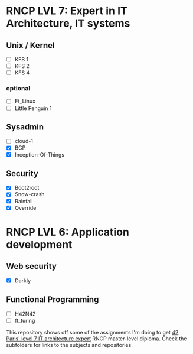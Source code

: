 
# RNCP LVL 7: Expert in IT Architecture, IT systems
## Unix / Kernel
 - [ ] KFS 1
 - [ ] KFS 2
 - [ ] KFS 4
### optional
 - [ ] Ft_Linux
 - [ ] Little Penguin 1

## Sysadmin
- [ ] cloud-1
- [x] BGP
- [x] Inception-Of-Things

## Security
 - [x] Boot2root
 - [x] Snow-crash
 - [x] Rainfall
 - [x] Override

# RNCP LVL 6: Application development

## Web security
 - [x] Darkly
## Functional Programming
 - [ ] H42N42
 - [ ] ft_turing

 This repository shows off some of the assignments I'm doing to get [42 Paris' level 7 IT architecture expert](https://42.fr/en/42-in-paris/computer-science-degree/it-architecture-expert/) RNCP master-level diploma. Check the subfolders for links to the subjects and repositories.

